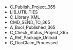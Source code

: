 ﻿- C_Publish_Project_365
- LIB_UTILITIES
- C_Library_XML
- CMD_SEND_TO_365
- A_Bool_Published_365
- C_Check_Status_Project_365
- A_Ref_Package_Unload
- C_DocClaim_Processed